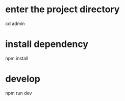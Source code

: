 # enter the project directory
cd admin

# install dependency
npm install

# develop
npm run dev
```
